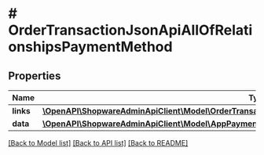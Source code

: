# # OrderTransactionJsonApiAllOfRelationshipsPaymentMethod

## Properties

Name | Type | Description | Notes
------------ | ------------- | ------------- | -------------
**links** | [**\OpenAPI\ShopwareAdminApiClient\Model\OrderTransactionJsonApiAllOfRelationshipsPaymentMethodLinks**](OrderTransactionJsonApiAllOfRelationshipsPaymentMethodLinks.md) |  | [optional]
**data** | [**\OpenAPI\ShopwareAdminApiClient\Model\AppPaymentMethodJsonApiAllOfRelationshipsPaymentMethodData**](AppPaymentMethodJsonApiAllOfRelationshipsPaymentMethodData.md) |  | [optional]

[[Back to Model list]](../../README.md#models) [[Back to API list]](../../README.md#endpoints) [[Back to README]](../../README.md)
